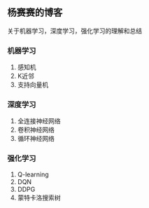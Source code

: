 ## 杨赛赛的博客

关于机器学习，深度学习，强化学习的理解和总结


### 机器学习
1. 感知机
2. K近邻
3. 支持向量机

### 深度学习
1. 全连接神经网络
2. 卷积神经网络
3. 循环神经网络

### 强化学习
1. Q-learning
2. DQN
3. DDPG
4. 蒙特卡洛搜索树

